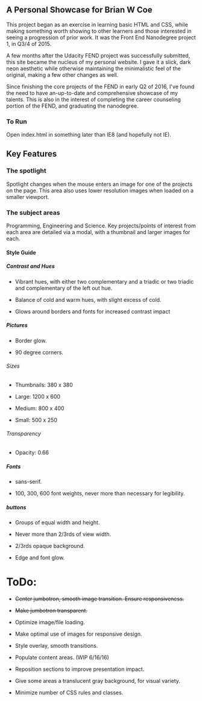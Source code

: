 ## A Personal Showcase for Brian W Coe

This project began as an exercise in learning basic HTML and CSS, while making something worth showing to other learners and those interested in seeing a progression of prior work. It was the Front End Nanodegree project 1, in Q3/4 of 2015.

A few months after the Udacity FEND project was successfully submitted, this site became the nucleus of my personal website. I gave it a slick, dark neon aesthetic while otherwise maintaining the minimalistic feel of the original, making a few other changes as well.

Since finishing the core projects of the FEND in early Q2 of 2016, I've found the need to have an-up-to-date and comprehensive showcase of my talents. This is also in the interest of completing the career counseling portion of the FEND, and graduating the nanodegree.

### To Run

Open index.html in something later than IE8 (and hopefully not IE).

## Key Features

### The spotlight

Spotlight changes when the mouse enters an image for one of the projects on the page. This area also uses lower resolution images when loaded on a smaller viewport.

### The subject areas

Programming, Engineering and Science. Key projects/points of interest from each area are detailed via a modal, with a thumbnail and larger images for each.

#### Style Guide

##### Contrast and Hues

- Vibrant hues, with either two complementary and a triadic or two triadic and complementary of the left out hue.

- Balance of cold and warm hues, with slight excess of cold.

- Glows around borders and fonts for increased contrast impact

##### Pictures

- Border glow.

- 90 degree corners.

###### Sizes

- Thumbnails: 380 x 380

- Large: 1200 x 600

- Medium: 800 x 400

- Small: 500 x 250

###### Transparency

- Opacity: 0.66

##### Fonts

- sans-serif.

- 100, 300, 600 font weights, never more than necessary for legibility.

##### buttons

- Groups of equal width and height.

- Never more than 2/3rds of view width.

- 2/3rds opaque background.

- Edge and font glow.

# ToDo:

- ~~Center jumbotron, smooth image transition. Ensure responsiveness.~~  

- ~~Make jumbotron transparent.~~

- Optimize image/file loading.

- Make optimal use of images for responsive design.

- Style overlay, smooth transitions.

- Populate content areas. (WIP 6/16/16)

- Reposition sections to improve presentation impact.

- Give some areas a translucent gray background, for visual variety.

- Minimize number of CSS rules and classes.
